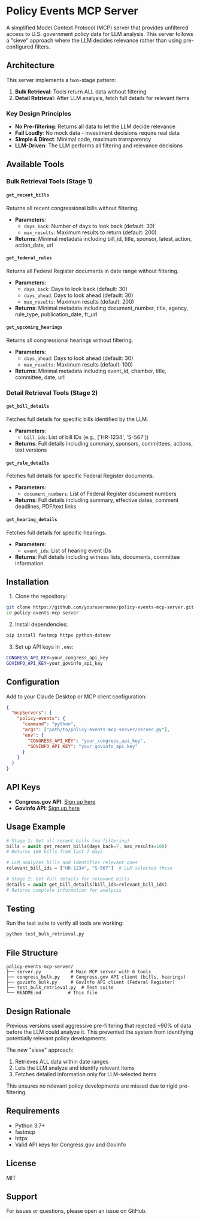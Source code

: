 # Policy Events MCP Server

A simplified Model Context Protocol (MCP) server that provides unfiltered access to U.S. government policy data for LLM analysis. This server follows a "sieve" approach where the LLM decides relevance rather than using pre-configured filters.

## Architecture

This server implements a two-stage pattern:
1. **Bulk Retrieval**: Tools return ALL data without filtering
2. **Detail Retrieval**: After LLM analysis, fetch full details for relevant items

### Key Design Principles
- **No Pre-filtering**: Returns all data to let the LLM decide relevance
- **Fail Loudly**: No mock data - investment decisions require real data
- **Simple & Direct**: Minimal code, maximum transparency
- **LLM-Driven**: The LLM performs all filtering and relevance decisions

## Available Tools

### Bulk Retrieval Tools (Stage 1)

#### `get_recent_bills`
Returns all recent congressional bills without filtering.
- **Parameters**:
  - `days_back`: Number of days to look back (default: 30)
  - `max_results`: Maximum results to return (default: 200)
- **Returns**: Minimal metadata including bill_id, title, sponsor, latest_action, action_date, url

#### `get_federal_rules`
Returns all Federal Register documents in date range without filtering.
- **Parameters**:
  - `days_back`: Days to look back (default: 30)
  - `days_ahead`: Days to look ahead (default: 30)
  - `max_results`: Maximum results (default: 200)
- **Returns**: Minimal metadata including document_number, title, agency, rule_type, publication_date, fr_url

#### `get_upcoming_hearings`
Returns all congressional hearings without filtering.
- **Parameters**:
  - `days_ahead`: Days to look ahead (default: 30)
  - `max_results`: Maximum results (default: 100)
- **Returns**: Minimal metadata including event_id, chamber, title, committee, date, url

### Detail Retrieval Tools (Stage 2)

#### `get_bill_details`
Fetches full details for specific bills identified by the LLM.
- **Parameters**:
  - `bill_ids`: List of bill IDs (e.g., ['HR-1234', 'S-567'])
- **Returns**: Full details including summary, sponsors, committees, actions, text versions

#### `get_rule_details`
Fetches full details for specific Federal Register documents.
- **Parameters**:
  - `document_numbers`: List of Federal Register document numbers
- **Returns**: Full details including summary, effective dates, comment deadlines, PDF/text links

#### `get_hearing_details`
Fetches full details for specific hearings.
- **Parameters**:
  - `event_ids`: List of hearing event IDs
- **Returns**: Full details including witness lists, documents, committee information

## Installation

1. Clone the repository:
```bash
git clone https://github.com/yourusername/policy-events-mcp-server.git
cd policy-events-mcp-server
```

2. Install dependencies:
```bash
pip install fastmcp httpx python-dotenv
```

3. Set up API keys in `.env`:
```bash
CONGRESS_API_KEY=your_congress_api_key
GOVINFO_API_KEY=your_govinfo_api_key
```

## Configuration

Add to your Claude Desktop or MCP client configuration:

```json
{
  "mcpServers": {
    "policy-events": {
      "command": "python",
      "args": ["path/to/policy-events-mcp-server/server.py"],
      "env": {
        "CONGRESS_API_KEY": "your_congress_api_key",
        "GOVINFO_API_KEY": "your_govinfo_api_key"
      }
    }
  }
}
```

## API Keys

- **Congress.gov API**: [Sign up here](https://api.congress.gov/sign-up/)
- **GovInfo API**: [Sign up here](https://www.govinfo.gov/api-signup)

## Usage Example

```python
# Stage 1: Get all recent bills (no filtering)
bills = await get_recent_bills(days_back=7, max_results=100)
# Returns 100 bills from last 7 days

# LLM analyzes bills and identifies relevant ones
relevant_bill_ids = ["HR-1234", "S-567"]  # LLM selected these

# Stage 2: Get full details for relevant bills
details = await get_bill_details(bill_ids=relevant_bill_ids)
# Returns complete information for analysis
```

## Testing

Run the test suite to verify all tools are working:

```bash
python test_bulk_retrieval.py
```

## File Structure

```
policy-events-mcp-server/
├── server.py           # Main MCP server with 6 tools
├── congress_bulk.py    # Congress.gov API client (bills, hearings)
├── govinfo_bulk.py     # GovInfo API client (Federal Register)
├── test_bulk_retrieval.py  # Test suite
└── README.md          # This file
```

## Design Rationale

Previous versions used aggressive pre-filtering that rejected ~90% of data before the LLM could analyze it. This prevented the system from identifying potentially relevant policy developments.

The new "sieve" approach:
1. Retrieves ALL data within date ranges
2. Lets the LLM analyze and identify relevant items
3. Fetches detailed information only for LLM-selected items

This ensures no relevant policy developments are missed due to rigid pre-filtering.

## Requirements

- Python 3.7+
- fastmcp
- httpx
- Valid API keys for Congress.gov and GovInfo

## License

MIT

## Support

For issues or questions, please open an issue on GitHub.